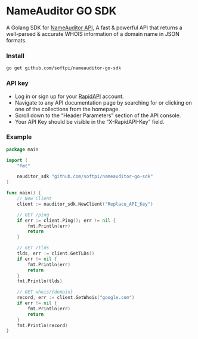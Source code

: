 # NameAuditor GO SDK
A Golang SDK for [NameAuditor API](https://docs.nameauditor.com), A fast & powerful API that returns a well-parsed & accurate WHOIS information of a domain name in JSON formats.

### Install
```
go get github.com/softpi/nameauditor-go-sdk
```

### API key

* Log in or sign up for your [RapidAPI](https://rapidapi.com/marketplace) account.
* Navigate to any API documentation page by searching for or clicking on one of the collections from the homepage.
* Scroll down to the “Header Parameters” section of the API console.
* Your API Key should be visible in the “X-RapidAPI-Key” field.

### Example
```go
package main

import (
	"fmt"

	nauditor_sdk "github.com/softpi/nameauditor-go-sdk"
)

func main() {
    // New Client
	client := nauditor_sdk.NewClient("Replace_API_Key")

	// GET /ping
	if err := client.Ping(); err != nil {
		fmt.Println(err)
		return
	}

	// GET /tlds
	tlds, err := client.GetTLDs()
	if err != nil {
		fmt.Println(err)
		return
	}
	fmt.Println(tlds)

	// GET whois/{domain}
	record, err := client.GetWhois("google.com")
	if err != nil {
		fmt.Println(err)
		return
	}
	fmt.Println(record)
}
```